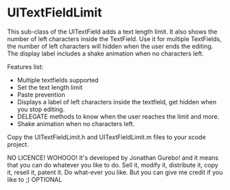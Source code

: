 UITextFieldLimit
================

This sub-class of the UITextField adds a text length limit. It also shows the number of left characters inside the TextField.
Use it for multiple TextFields, the number of left characters will hidden when the user ends the editing. The display label includes a shake animation when no characters left.

Features list:
* Multiple textfields supported
* Set the text length limit
* Paste prevention
* Displays a label of left characters inside the textfield, get hidden when you stop editing.
* DELEGATE methods to know when the user reaches the limit and more.
* Shake animation when no characters left.

Copy the UITextFieldLimit.h and UITextFieldLimit.m files to your xcode project.

NO LICENCE! WOHOOO! It's developed by Jonathan Gurebo! and it means that you can do whatever you like to do.
Sell it, modify it, distribute it, copy it, resell it, patent it. Do what-ever you like. But you can give me credit if you like to ;) OPTIONAL
